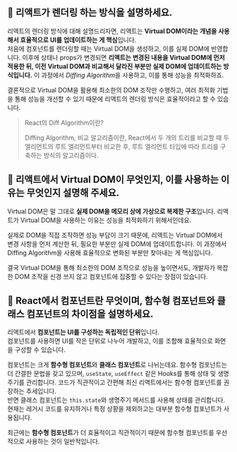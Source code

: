 ## 💭 리액트가 렌더링 하는 방식을 설명하세요.

리액트의 렌더링 방식에 대해 설명드리자면, 리액트는 **Virtual DOM이라는 개념을 사용해서 효율적으로 UI를 업데이트하는 게 핵심**입니다.  
처음에 컴포넌트를 렌더링할 때는 Virtual DOM을 생성하고, 이를 실제 DOM에 반영합니다. 이후에 상태나 props가 변경되면 **리액트는 변경된 내용을 Virtual DOM에 먼저 적용한 뒤, 이전 Virtual DOM과 비교해서 달라진 부분만 실제 DOM에 업데이트하는 방식입니다.** 이 과정에서 *Diffing Algorithm*을 사용하고, 이를 통해 성능을 최적화하죠. 
 
결론적으로 Virtual DOM을 활용해 최소한의 DOM 조작만 수행하고, 여러 최적화 기법을 통해 성능을 개선할 수 있기 때문에 리액트의 렌더링 방식은 효율적이라고 할 수 있습니다.

> React의 Diff Algorithm이란?
>
> Diffing Algorithm, 비교 알고리즘이란, React에서 두 개의 트리를 비교할 때 두 엘리먼트의 루트 엘리먼트부터 비교한 후, 루트 엘리먼트 타입에 따라 트리를 구축하는 방식의 알고리즘이다.

## 💭 리액트에서 Virtual DOM이 무엇인지, 이를 사용하는 이유는 무엇인지 설명해 주세요.

Virtual DOM은 말 그대로 **실제 DOM을 메모리 상에 가상으로 복제한 구조**입니다. 리액트가 Virtual DOM을 사용하는 이유는 성능을 최적화하기 위해서인데요.

실제로 DOM을 직접 조작하면 성능 부담이 크기 때문에, 리액트는 Virtual DOM에서 변경 사항을 먼저 계산한 뒤, 필요한 부분만 실제 DOM에 업데이트합니다. 이 과정에서 Diffing Algorithm을 사용해 효율적으로 변화된 부분만 찾아내는 게 핵심입니다.

결국 Virtual DOM을 통해 최소한의 DOM 조작으로 성능을 높이면서도, 개발자가 복잡한 DOM 조작을 신경 쓰지 않고 컴포넌트에 집중할 수 있다는 장점이 있습니다.

## 💭 React에서 컴포넌트란 무엇이며, 함수형 컴포넌트와 클래스 컴포넌트의 차이점을 설명하세요.

리액트에서 **컴포넌트는 UI를 구성하는 독립적인 단위**입니다.  
컴포넌트를 사용하면 UI를 작은 단위로 나누어 개발하고, 이를 조합해 효율적으로 화면을 구성할 수 있습니다.

컴포넌트는 크게 **함수형 컴포넌트**와 **클래스 컴포넌트**로 나뉘는데요.
함수형 컴포넌트는 더 간결한 문법을 갖고 있으며, `useState`, `useEffect` 같은 Hooks를 통해 상태 및 생명주기를 관리합니다. 코드가 직관적이고 간편해 최신 리액트에서는 함수형 컴포넌트를 권장하는 추세입니다.  
반면 클래스 컴포넌트는 `this.state`와 생명주기 메서드를 사용해 상태를 관리합니다. 현재는 레거시 코드를 유지하거나 특정 상황을 제외하고는 대부분 함수형 컴포넌트가 사용됩니다.

최근에는 **함수형 컴포넌트**가 더 효율적이고 직관적이기 때문에 함수형 컴포넌트를 우선적으로 사용하는 것이 일반적입니다.